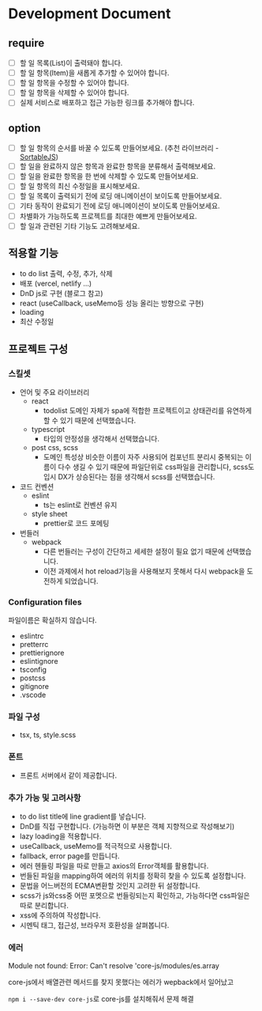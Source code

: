 # Development Document

## require

- [ ] 할 일 목록(List)이 출력돼야 합니다.
- [ ] 할 일 항목(Item)을 새롭게 추가할 수 있어야 합니다.
- [ ] 할 일 항목을 수정할 수 있어야 합니다.
- [ ] 할 일 항목을 삭제할 수 있어야 합니다.
- [ ] 실제 서비스로 배포하고 접근 가능한 링크를 추가해야 합니다.

## option

- [ ] 할 일 항목의 순서를 바꿀 수 있도록 만들어보세요. (추천 라이브러리 - [SortableJS](http://sortablejs.github.io/Sortable/))
- [ ] 할 일을 완료하지 않은 항목과 완료한 항목을 분류해서 출력해보세요.
- [ ] 할 일을 완료한 항목을 한 번에 삭제할 수 있도록 만들어보세요.
- [ ] 할 일 항목의 최신 수정일을 표시해보세요.
- [ ] 할 일 목록이 출력되기 전에 로딩 애니메이션이 보이도록 만들어보세요.
- [ ] 기타 동작이 완료되기 전에 로딩 애니메이션이 보이도록 만들어보세요.
- [ ] 차별화가 가능하도록 프로젝트를 최대한 예쁘게 만들어보세요.
- [ ] 할 일과 관련된 기타 기능도 고려해보세요.

## 적용할 기능

- to do list 출력, 수정, 추가, 삭제
- 배포 (vercel, netlify ...)
- DnD js로 구현 (블로그 참고)
- react (useCallback, useMemo등 성능 올리는 방향으로 구현)
- loading
- 최산 수정일

## 프로젝트 구성

### 스킬셋

- 언어 및 주요 라이브러리
  - react
    - todolist 도메인 자체가 spa에 적합한 프로젝트이고 상태관리를 유연하게 할 수 있기 때문에 선택했습니다.
  - typescript
    - 타입의 안정성을 생각해서 선택했습니다.
  - post css, scss
    - 도메인 특성상 비슷한 이름이 자주 사용되어 컴포넌트 분리시 중복되는 이름이 다수 생길 수 있기 때문에 파일단위로 css파일을 관리합니다, scss도입시 DX가 상승된다는 점을 생각해서 scss를 선택했습니다.
- 코드 컨벤션
  - eslint
    - ts는 eslint로 컨벤션 유지
  - style sheet
    - prettier로 코드 포메팅
- 번들러
  - webpack
    - 다른 번들러는 구성이 간단하고 세세한 설정이 필요 없기 때문에 선택했습니다.
    - 이전 과제에서 hot reload기능을 사용해보지 못해서 다시 webpack을 도전하게 되었습니다.

### Configuration files

파일이름은 확실하지 않습니다.

- eslintrc
- pretterrc
- prettierignore
- eslintignore
- tsconfig
- postcss
- gitignore
- .vscode

### 파일 구성

- tsx, ts, style.scss

### 폰트

- 프론트 서버에서 같이 제공합니다.

### 추가 가능 및 고려사항

- to do list title에 line gradient를 넣습니다.
- DnD를 직접 구현합니다. (가능하면 이 부분은 객체 지향적으로 작성해보기)
- lazy loading을 적용합니다.
- useCallback, useMemo를 적극적으로 사용합니다.
- fallback, error page를 만듭니다.
- 에러 헨들링 파일을 따로 만들고 axios의 Error객체를 활용합니다.
- 번들된 파일을 mapping하여 에러의 위치를 정확히 찾을 수 있도록 설정합니다.
- 문법을 어느버전의 ECMA변환할 것인지 고려한 뒤 설정합니다.
- scss가 js와css중 어떤 포멧으로 번들링되는지 확인하고, 가능하다면 css파일은 따로 분리합니다.
- xss에 주의하여 작성합니다.
- 시멘틱 태그, 접근성, 브라우저 호환성을 살펴봅니다.

### 에러

Module not found: Error: Can't resolve 'core-js/modules/es.array

core-js에서 배열관련 메서드를 찾지 못했다는 에러가 wepback에서 일어났고

`npm i --save-dev core-js`로 core-js를 설치해줘서 문제 해결
